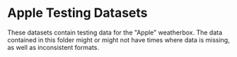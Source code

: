 Apple Testing Datasets
======================

These datasets contain testing data for the "Apple" weatherbox. The
data contained in this folder might or might not have times where
data is missing, as well as inconsistent formats. 
